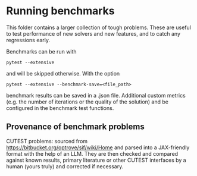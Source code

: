 # Running benchmarks 

This folder contains a larger collection of tough problems. These are  useful to test 
performance of new solvers and new features, and to catch any regressions early.  

Benchmarks can be run with 

```
pytest --extensive
```

and will be skipped otherwise. With the option 

```
pytest --extensive --benchmark-save=<file_path>
```

benchmark results can be saved in a .json file. Additional custom metrics (e.g. the
number of iterations or the quality of the solution) and be configured in the benchmark
test functions. 

## Provenance of benchmark problems

CUTEST problems: sourced from https://bitbucket.org/optrove/sif/wiki/Home and parsed 
into a JAX-friendly format with the help of an LLM. They are then checked and compared
against known results, primary literature or other CUTEST interfaces by a human (yours 
truly) and corrected if necessary.